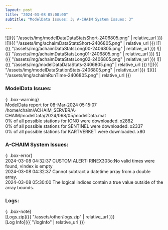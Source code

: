 ```yaml
---
layout: post
title: "2024-03-08 05:00:00"
subtitle: "ModelData Issues: 3; A-CHAIM System Issues: 3"

---
```


![]({{ "/assets/img/modelDataDataStatsShort-2406805.png" | relative_url }})
![]({{ "/assets/img/achaimDataStatsShort-2406805.png" | relative_url }})
![]({{ "/assets/img/achaimDataStatsLong00-2406805.png" | relative_url }})
![]({{ "/assets/img/achaimDataStatsLong01-2406805.png" | relative_url }})
![]({{ "/assets/img/achaimDataStatsLong02-2406805.png" | relative_url }})
![]({{ "/assets/img/modelDataDataStats-2406805.png" | relative_url }})
![]({{ "/assets/img/modelDataStationStats-2406805.png" | relative_url }})
![]({{ "/assets/img/achaimRunTime-2406805.png" | relative_url }})


### ModelData Issues:  
  
{: .box-warning}  
 ModelData report for 08-Mar-2024 05:15:07   
 /home/chaim/ACHAIM_SERVER/A-CHAIM/modelData/2024/068/05/modelData.mat   
 0% of all possible stations for IONO were downloaded. x2882   
 0% of all possible stations for SENTINEL were downloaded. x2337   
 0% of all possible stations for KARTVERKET were downloaded. x80   
  
### A-CHAIM System Issues:  
  
{: .box-error}  
2024-03-08 04:32:37 CUSTOM ALERT: RINEX303o:No valid times were found, vIndex is empty  
2024-03-08 04:32:37 Cannot subtract a datetime array from a double array.  
2024-03-08 05:30:00 The logical indices contain a true value outside of the array bounds.  

### Logs:  
  
{: .box-note}  
[Logs.zip]({{ "/assets/other/logs.zip" | relative_url }})  
[Log Info]({{ "/logInfo" | relative_url }})  

